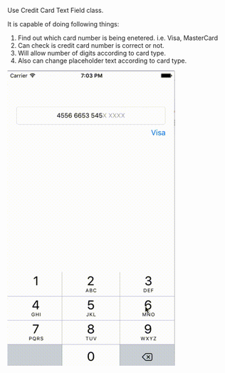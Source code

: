 Use Credit Card Text Field class.

It is capable of doing following things:

1. Find out which card number is being enetered. i.e. Visa, MasterCard
2. Can check is credit card number is correct or not.
3. Will allow number of digits according to card type.
4. Also can change placeholder text according to card type.

![](Untitled.gif)
